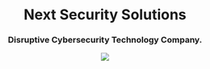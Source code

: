 <h1 align="center">Next Security Solutions</h1>
<h3 align="center">Disruptive Cybersecurity Technology Company.</h3>

<div align="center">
  <img src="https://komarev.com/ghpvc/?username=NextSecurity&abbreviated=true&base=3200&style=for-the-badge"/>
</div>
